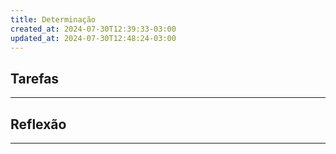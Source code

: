 ```yaml
---
title: Determinação
created_at: 2024-07-30T12:39:33-03:00
updated_at: 2024-07-30T12:48:24-03:00
---
```

## Tarefas
---


##  Reflexão
---
